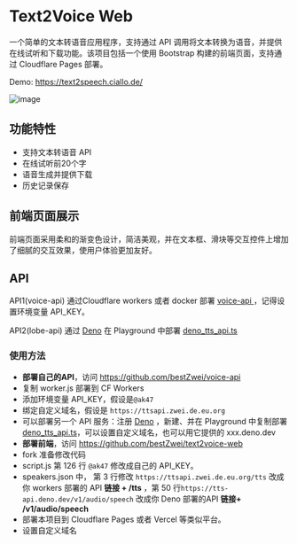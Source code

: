# Text2Voice Web

一个简单的文本转语音应用程序，支持通过 API 调用将文本转换为语音，并提供在线试听和下载功能。该项目包括一个使用 Bootstrap 构建的前端页面，支持通过 Cloudflare Pages 部署。

Demo: https://text2speech.ciallo.de/

![image](https://i0.img2ipfs.com/ipfs/QmQosWR2Nc84DPQNUj3VfJcjmuZowSYYU4gm7sMBtG5oNi)

## 功能特性

- 支持文本转语音 API
- 在线试听前20个字
- 语音生成并提供下载
- 历史记录保存

## 前端页面展示

前端页面采用柔和的渐变色设计，简洁美观，并在文本框、滑块等交互控件上增加了细腻的交互效果，使用户体验更加友好。

## API

API1(voice-api) 通过Cloudflare workers 或者 docker 部署 [voice-api ](https://github.com/bestZwei/voice-api/blob/main/worker.js)，记得设置环境变量 API_KEY。

API2(lobe-api) 通过 [Deno](https://dash.deno.com/) 在 Playground 中部署 [deno_tts_api.ts](https://github.com/bestZwei/voice-api/blob/main/deno_tts_api.ts)

### 使用方法

+ **部署自己的API**，访问 https://github.com/bestZwei/voice-api
+ 复制 worker.js 部署到 CF Workers
+ 添加环境变量 API_KEY，假设是`@ak47`
+ 绑定自定义域名，假设是  `https://ttsapi.zwei.de.eu.org`
+ 可以部署另一个 API 服务：注册 [Deno](https://dash.deno.com/) ，新建、并在 Playground 中复制部署 [deno_tts_api.ts](https://github.com/bestZwei/voice-api/blob/main/deno_tts_api.ts)，可以设置自定义域名，也可以用它提供的 xxx.deno.dev
+ **部署前端**，访问 https://github.com/bestZwei/text2voice-web
+ fork 准备修改代码
+ script.js 第 126 行 `@ak47` 修改成自己的 API_KEY。
+ speakers.json 中， 第 3 行修改 `https://ttsapi.zwei.de.eu.org/tts` 改成你 workers 部署的 API **链接 + /tts** ，第 50 行`https://tts-api.deno.dev/v1/audio/speech` 改成你 Deno 部署的API **链接+ /v1/audio/speech**
+ 部署本项目到 Cloudflare Pages 或者 Vercel 等类似平台。
+ 设置自定义域名
